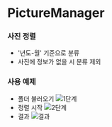 # PictureManager

### 사진 정렬
* '년도-월' 기준으로 분류
* 사진에 정보가 없을 시 분류 제외

### 사용 예제
* 폴더 불러오기
![1단계](https://user-images.githubusercontent.com/59993347/72676092-907de600-3ad0-11ea-8fe5-da7d8a15bd9b.png)
* 정렬 시작
![2단계](https://user-images.githubusercontent.com/59993347/72676091-907de600-3ad0-11ea-9861-14b813bc4932.png)
* 결과
![결과](https://user-images.githubusercontent.com/59993347/72676093-91167c80-3ad0-11ea-92fd-2124552ef2fb.png)
